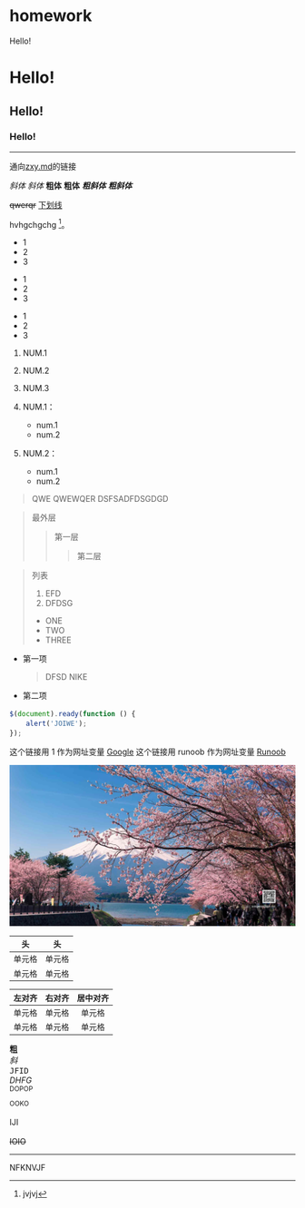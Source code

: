 # homework
 Hello! 
# Hello! 
## Hello! 
### Hello! 
--------------------
通向[zxy.md](https://github.com/dfhuhfi/resgc/blob/main/zxy.md)的链接

*斜体*
_斜体_
**粗体**
__粗体__
***粗斜体***
___粗斜体___

~~qwerqr~~
<u>下划线</u>

hvhgchgchg [^RUNOOB]。

[^RUNOOB]: jvjvj

* 1
* 2
* 3

+ 1
+ 2
+ 3


- 1
- 2
- 3

1. NUM.1
2. NUM.2
3. NUM.3

1. NUM.1：
    - num.1
    - num.2
2. NUM.2：
    - num.1
    - num.2

> QWE
> QWEWQER
> DSFSADFDSGDGD

> 最外层
> > 第一层
> > > 第二层

> 列表
> 1. EFD
> 2. DFDSG
> + ONE
> + TWO
> + THREE

* 第一项
    > DFSD
    > NIKE
* 第二项

```javascript
$(document).ready(function () {
    alert('JOIWE');
});
```

这个链接用 1 作为网址变量 [Google][1]
这个链接用 runoob 作为网址变量 [Runoob][runoob]


  [1]: http://www.google.com/
  [runoob]: http://www.runoob.com/

![alt what the hell](https://github.com/dfhuhfi/resgc/blob/main/8514135.jpg)

|  头   | 头  |
|  ----  | ----  |
| 单元格  | 单元格 |
| 单元格  | 单元格 |

| 左对齐 | 右对齐 | 居中对齐 |
| :-----| ----: | :----: |
| 单元格 | 单元格 | 单元格 |
| 单元格 | 单元格 | 单元格 |

<b>粗</b>  
<i>斜</i>  
<kbd>JFID</kbd>   
<em>DHFG</em>  
<sup>DOPOP</sup>  
<sub>OOKO</sub>  
<br>IJI</br>  
<del>IOIO</del>  
<hr/>NFKNVJF
